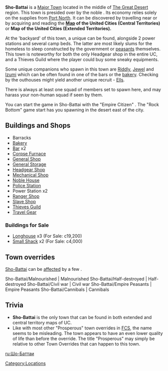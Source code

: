 **Sho-Battai** is a [Major Town](Major_Towns.md "wikilink") located in the
middle of [The Great Desert](The_Great_Desert.md "wikilink") region. This
town is presided over by the noble [](Lord_Nagata.md). Its economy relies solely on the
supplies from [Port North](Port_North.md "wikilink"). It can be discovered
by travelling near or by acquiring and reading the
**[Map](Maps.md "wikilink") of the United Cities (Central Territories)** or
**Map of the United Cities (Extended Territories).**

At the 'backyard' of this town, a unique [](Sho-Battai_Headgear_Shop.md) can be found, alongside 2
power stations and several camp beds. The latter are most likely slums
for the homeless to sleep constructed by the government or
[peasants](03%20-%20Projects%20&%20Wikis/Kenshi/Kenshi%20Wiki/Kenshi%20Wiki%20Template/Empire_Peasants.md "wikilink") themselves. This town is
noteworthy for both the only Headgear shop in the entire UC, and a
Thieves Guild where the player could buy some sneaky equipments.

Some unique companions who spawn in this town are
[Riddly](Riddly.md "wikilink"), [Jewel](Jewel.md "wikilink") and
[Izumi](Izumi.md "wikilink") which can be often found in one of the bars or
the [bakery](Empire_Bakery.md "wikilink"). Checking by the outhouses might
yield another unique recruit - [Ells](Ells.md "wikilink").

There is always at least one squad of [](United_Heroes_League.md) members set to spawn here, and
may harass your non-human squad if seen by them.

You can start the game in Sho-Battai with the "Empire Citizen" [](Game_Starts.md). The "Rock Bottom" game start has you
spawning in the desert east of the city.

## Buildings and Shops

- Barracks
- [Bakery](Empire_Bakery.md "wikilink")
- [Bar](Bar.md "wikilink") x2
- [Corpse Furnace](Corpse_Furnace.md "wikilink")
- [General Shop](Empire_General_Shop.md "wikilink")
- [General Storage](Empire_General_Storage.md "wikilink")
- [Headgear Shop](Sho-Battai_Headgear_Shop.md "wikilink")
- [Mechanical Shop](Empire_Mechanical_Shop.md "wikilink")
- [Noble House](Noble_House.md "wikilink")
- [Police Station](Police_Station.md "wikilink")
- Power Station x2
- [Ranger Shop](Empire_Ranger_Shop.md "wikilink")
- [Slave Shop](Slave_Markets.md "wikilink")
- [Thieves Guild](Thieves_Guild.md "wikilink")
- [Travel Gear](Travel_Gear.md "wikilink")

### Buildings for Sale

- [Longhouse](Longhouse.md "wikilink") x3 (For Sale: c19,200)
- [Small Shack](Small_Shack.md "wikilink") x2 (For Sale: c4,000)

## Town overrides

[Sho-Battai](Sho-Battai.md "wikilink") can be
[affected](Town_Overrides.md "wikilink") by a few [](World_States.md).

<tabview> Sho-Battai/Malnourished \| Malnourished
Sho-Battai/Half-destroyed \| Half-destroyed Sho-Battai/Civil war \|
Civil war Sho-Battai/Empire Peasants \| Empire Peasants
Sho-Battai/Cannibals \| Cannibals </tabview>

## Trivia

- **Sho-Battai** is the only town that can be found in both extended and
  central territory maps of UC.
- Like with most other "Prosperous" town overrides in
  [FCS](Forgotten_Construction_Set.md "wikilink"), the name seems to be
  misleading. The town appears to have an even lower quality of life
  than before the override. The title "Prosperous" may simply be
  relative to other Town Overrides that can happen to this town.

[ru:Шо-Баттаи](ru:Шо-Баттаи "wikilink")

[Category:Locations](Category:Locations "wikilink")